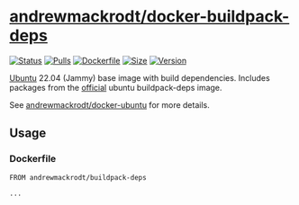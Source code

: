 # [andrewmackrodt/docker-buildpack-deps](https://github.com/andrewmackrodt/dockerfiles/tree/master/buildpack-deps)

[![Status](https://jenkins.mackrodt.io/buildStatus/icon?job=dockerfiles%2Fbuildpack-deps)][status]
[![Pulls](https://img.shields.io/docker/pulls/andrewmackrodt/buildpack-deps.svg)][pulls]
[![Dockerfile](https://img.shields.io/github/size/andrewmackrodt/dockerfiles/buildpack-deps/Dockerfile.svg?label=dockerfile)][dockerfile]
[![Size](https://img.shields.io/docker/image-size/andrewmackrodt/buildpack-deps)][size]
[![Version](https://img.shields.io/docker/v/andrewmackrodt/buildpack-deps)][version]

[status]: https://jenkins.mackrodt.io/job/dockerfiles/job/buildpack-deps/
[pulls]: https://hub.docker.com/r/andrewmackrodt/buildpack-deps
[dockerfile]: https://github.com/andrewmackrodt/dockerfiles/blob/master/buildpack-deps/Dockerfile
[size]: https://microbadger.com/images/andrewmackrodt/buildpack-deps
[version]: https://hub.docker.com/r/andrewmackrodt/buildpack-deps/tags

[Ubuntu](https://www.ubuntu.com/) 22.04 (Jammy) base image with build dependencies.
Includes packages from the [official](https://github.com/docker-library/buildpack-deps/blob/65d69325ad741cea6dee20781c1faaab2e003d87/ubuntu/focal/Dockerfile)
ubuntu buildpack-deps image.

See [andrewmackrodt/docker-ubuntu](https://github.com/andrewmackrodt/dockerfiles/tree/master/ubuntu)
for more details.

## Usage
<span data-message="dockerhub formatting fix"></span>
### Dockerfile

```
FROM andrewmackrodt/buildpack-deps

...
```
